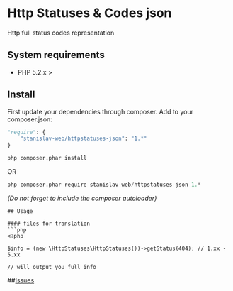 # Http Statuses & Codes json
Http full status codes representation

## System requirements
- PHP 5.2.x >

## Install
First update your dependencies through composer. Add to your composer.json:
```python
"require": {
    "stanislav-web/httpstatuses-json": "1.*"
}
```
```python
php composer.phar install
```
OR
```python
php composer.phar require stanislav-web/httpstatuses-json 1.*
```
_(Do not forget to include the composer autoloader)_

```
## Usage

#### files for translation
```php
<?php

$info = (new \HttpStatuses\HttpStatuses())->getStatus(404); // 1.xx - 5.xx

// will output you full info
```

##[Issues](https://github.com/stanislav-web/httpstatuses-json/issues "Issues")
